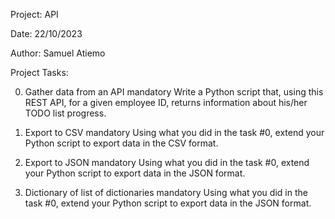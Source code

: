 Project: API

Date: 22/10/2023

Author: Samuel Atiemo

Project Tasks:

0. Gather data from an API
mandatory
Write a Python script that, using this REST API, for a given employee ID, returns information about his/her TODO list progress.

1. Export to CSV
mandatory
Using what you did in the task #0, extend your Python script to export data in the CSV format.

2. Export to JSON
mandatory
Using what you did in the task #0, extend your Python script to export data in the JSON format.

3. Dictionary of list of dictionaries
mandatory
Using what you did in the task #0, extend your Python script to export data in the JSON format.

